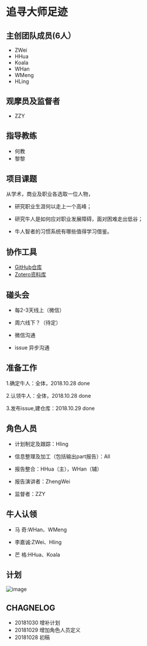 # 追寻大师足迹


## 主创团队成员(6人）

- ZWei
- HHua
- Koala
- WHan
- WMeng
- HLing

## 观摩员及监督者

- ZZY


## 指导教练

- 何教
- 黎黎


## 项目课题

从学术，商业及职业各选取一位人物，

- 研究职业生涯何以走上一个高峰；

- 研究牛人是如何应对职业发展障碍，面对困难走出低谷；

- 牛人智者的习惯系统有哪些值得学习借鉴。


## 协作工具

 - [GitHub仓库](https://github.com/huangyu9887/IA2BP)
 - [Zotero资料库](https://www.zotero.org/groups/2247417/ia2bp_chase) 

## 碰头会

- 每2-3天线上（微信）

- 周六线下？（待定）

- 微信沟通

- issue 异步沟通


## 准备工作

1.确定牛人：全体，2018.10.28 done

2.认领牛人：全体，2018.10.28 done

3.发布issue,建仓库：2018.10.29 done




## 角色人员

- 计划制定及跟踪：Hling

- 信息整理及加工（包括输出part报告）：All

- 报告整合：HHua（主），WHan（辅）

- 报告演讲者：ZhengWei

- 监督者：ZZY


## 牛人认领

- 马    奇:WHan、WMeng

- 李嘉诚:ZWei、Hling

- 芒    格:HHua、Koala

## 计划

![image](https://user-images.githubusercontent.com/24952118/47724429-a451e800-dc91-11e8-9682-94b81d00e48c.png)


## CHAGNELOG

- 20181030 增补计划
- 20181029 增加角色人员定义
- 20181028 初稿
